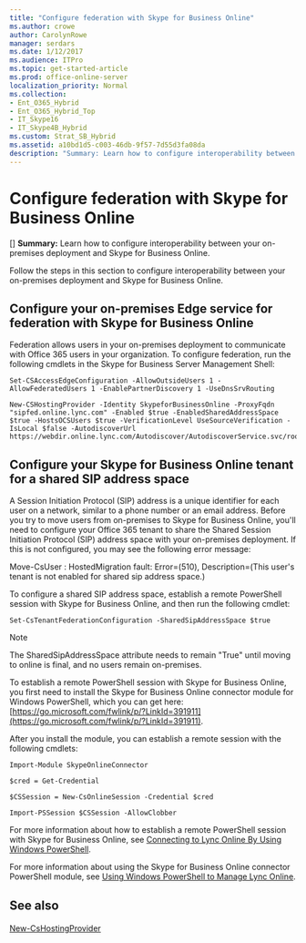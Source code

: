```yaml
---
title: "Configure federation with Skype for Business Online"
ms.author: crowe
author: CarolynRowe
manager: serdars
ms.date: 1/12/2017
ms.audience: ITPro
ms.topic: get-started-article
ms.prod: office-online-server
localization_priority: Normal
ms.collection:
- Ent_O365_Hybrid
- Ent_O365_Hybrid_Top
- IT_Skype16
- IT_Skype4B_Hybrid
ms.custom: Strat_SB_Hybrid
ms.assetid: a10bd1d5-c003-46db-9f57-7d55d3fa08da
description: "Summary: Learn how to configure interoperability between your on-premises deployment and Skype for Business Online."
---
```


# Configure federation with Skype for Business Online
[]
 **Summary:** Learn how to configure interoperability between your on-premises deployment and Skype for Business Online.
  
Follow the steps in this section to configure interoperability between your on-premises deployment and Skype for Business Online.
  
## Configure your on-premises Edge service for federation with Skype for Business Online

Federation allows users in your on-premises deployment to communicate with Office 365 users in your organization. To configure federation, run the following cmdlets in the Skype for Business Server Management Shell:
  
```
Set-CSAccessEdgeConfiguration -AllowOutsideUsers 1 -AllowFederatedUsers 1 -EnablePartnerDiscovery 1 -UseDnsSrvRouting
```

```
New-CSHostingProvider -Identity SkypeforBusinessOnline -ProxyFqdn "sipfed.online.lync.com" -Enabled $true -EnabledSharedAddressSpace $true -HostsOCSUsers $true -VerificationLevel UseSourceVerification -IsLocal $false -AutodiscoverUrl https://webdir.online.lync.com/Autodiscover/AutodiscoverService.svc/root
```

## Configure your Skype for Business Online tenant for a shared SIP address space

A Session Initiation Protocol (SIP) address is a unique identifier for each user on a network, similar to a phone number or an email address. Before you try to move users from on-premises to Skype for Business Online, you'll need to configure your Office 365 tenant to share the Shared Session Initiation Protocol (SIP) address space with your on-premises deployment. If this is not configured, you may see the following error message:
  
Move-CsUser : HostedMigration fault: Error=(510), Description=(This user's tenant is not enabled for shared sip address space.)
  
To configure a shared SIP address space, establish a remote PowerShell session with Skype for Business Online, and then run the following cmdlet:
  
```
Set-CsTenantFederationConfiguration -SharedSipAddressSpace $true
```

> [!NOTE]
> The SharedSipAddressSpace attribute needs to remain "True" until moving to online is final, and no users remain on-premises. 
  
To establish a remote PowerShell session with Skype for Business Online, you first need to install the Skype for Business Online connector module for Windows PowerShell, which you can get here: [https://go.microsoft.com/fwlink/p/?LinkId=391911](https://go.microsoft.com/fwlink/p/?LinkId=391911).
  
After you install the module, you can establish a remote session with the following cmdlets:
  
```
Import-Module SkypeOnlineConnector
```

```
$cred = Get-Credential
```

```
$CSSession = New-CsOnlineSession -Credential $cred
```

```
Import-PSSession $CSSession -AllowClobber
```

For more information about how to establish a remote PowerShell session with Skype for Business Online, see [Connecting to Lync Online By Using Windows PowerShell](http://technet.microsoft.com/library/6167dad9-9628-4fdb-bed1-bdb3f7108e64.aspx).
  
For more information about using the Skype for Business Online connector PowerShell module, see [Using Windows PowerShell to Manage Lync Online](http://technet.microsoft.com/library/9ef2d853-10fb-4e02-a552-dcf6818d7153.aspx).
  
## See also

#### 

[New-CsHostingProvider](../../manage/management-shell/new-cshostingprovider.md)

